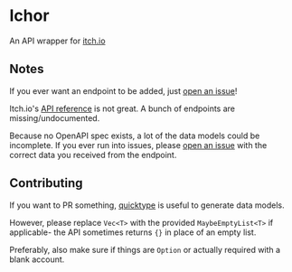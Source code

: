 # Ichor

An API wrapper for [itch.io](https://itch.io)

## Notes

If you ever want an endpoint to be added, just [open an issue](issues/new)!

Itch.io's [API reference](https://itch.io/docs/api/serverside) is not great. A bunch of endpoints are missing/undocumented.

Because no OpenAPI spec exists, a lot of the data models could be incomplete. If you ever run into issues, please [open an issue](issues/new) with the correct data you received from the endpoint. 

## Contributing

If you want to PR something, [quicktype](https://app.quicktype.io/) is useful to generate data models.

However, please replace `Vec<T>` with the provided `MaybeEmptyList<T>` if applicable- the API sometimes returns `{}` in place of an empty list. 

Preferably, also make sure if things are `Option` or actually required with a blank account.
